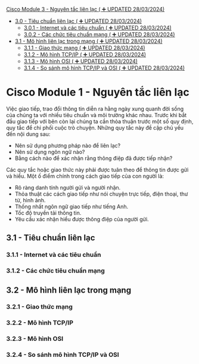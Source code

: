 [Cisco Module 3 - Nguyên tắc liên lạc ( :heavy_plus_sign: UPDATED 28/03/2024)](#module3_intro)

- [3.0 - Tiêu chuẩn liên lạc ( :heavy_plus_sign: UPDATED 28/03/2024)](#data_transmition)
    - [3.0.1 - Internet và các tiêu chuẩn ( :heavy_plus_sign: UPDATED 28/03/2024)](#types_persional_data)
    - [3.0.2 - Các chức tiêu chuẩn mạng ( :heavy_plus_sign: UPDATED 28/03/2024)](#the_bit)
- [3.1 - Mô hình liên lạc trong mạng ( :heavy_plus_sign: UPDATED 28/03/2024)](#network_comm_model)
    - [3.1.1 - Giao thức mạng ( :heavy_plus_sign: UPDATED 28/03/2024)](#protocol)
    - [3.1.2 - Mô hình TCP/IP ( :heavy_plus_sign: UPDATED 28/03/2024)](#tcpip_model)
    - [3.1.3 - Mô hình OSI ( :heavy_plus_sign: UPDATED 28/03/2024)](#osi_model)
    - [3.1.4 - So sánh mô hình TCP/IP và OSI ( :heavy_plus_sign: UPDATED 28/03/2024)](#model_compare)

# <a name="module3_intro"></a>Cisco Module 1 - Nguyên tắc liên lạc

Việc giao tiếp, trao đổi thông tin diễn ra hằng ngày xung quanh đời sống của chúng ta với nhiều tiêu chuẩn và môi trường khác nhau. Trước khi bắt đầu giao tiếp với bên còn lại chúng ta cần thỏa thuận trước một số quy định, quy tắc để chi phối cuộc trò chuyện. Những quy tắc này đề cập chủ yếu đến nội dung sau:

- Nên sử dụng phương pháp nào để liên lạc?
- Nên sử dụng ngôn ngữ nào?
- Bằng cách nào để xác nhận rằng thông điệp đã được tiếp nhận?

Các quy tắc hoặc giao thức này phải được tuân theo để thông tin được gửi và hiểu. Một ố điểm chính trong cách giao tiếp của con người là:

- Rõ ràng danh tính người gửi và người nhận.
- Thỏa thuật các cách giao tiếp như nói chuyện trực tiếp, điện thoại, thư từ, hình ảnh.
- Thống nhất ngôn ngữ giao tiếp như tiếng Anh.
- Tốc độ truyền tải thông tin.
- Yêu cầu xác nhận hiểu được thông điệp của người gửi.

## <a name="network_types"></a>3.1 - Tiêu chuẩn liên lạc

### <a name="online_intro"></a>3.1.1 - Internet và các tiêu chuẩn

### <a name="online_intro"></a>3.1.2 - Các chức tiêu chuẩn mạng

## <a name="network_types"></a>3.2 - Mô hình liên lạc trong mạng

### <a name="online_intro"></a>3.2.1 - Giao thức mạng

### <a name="online_intro"></a>3.2.2 - Mô hình TCP/IP

### <a name="online_intro"></a>3.2.3 - Mô hình OSI

### <a name="online_intro"></a>3.2.4 - So sánh mô hình TCP/IP và OSI